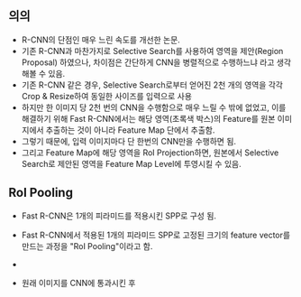 

## 의의
- R-CNN의 단점인 매우 느린 속도를 개선한 논문.
- 기존 R-CNN과 마찬가지로 Selective Search를 사용하여 영역을 제안(Region Proposal) 하였으나, 차이점은 간단하게 CNN을 병렬적으로 수행하느냐 라고 생각해볼 수 있음.
- 기존 R-CNN 같은 경우, Selective Search로부터 얻어진 2천 개의 영역을 각각 Crop & Resize하여 동일한 사이즈를 입력으로 사용
- 하지만 한 이미지 당 2천 번의 CNN을 수행함으로 매우 느릴 수 밖에 없었고, 이를 해결하기 위해 Fast R-CNN에서는 해당 영역(초록색 박스)의 Feature를 원본 이미지에서 추출하는 것이 아니라 Feature Map 단에서 추출함.
- 그렇기 때문에, 입력 이미지마다 단 한번의 CNN만을 수행하면 됨.
- 그리고 Feature Map에 해당 영역을 RoI Projection하면, 원본에서 Selective Search로 제안된 영역을 Feature Map Level에 투영시킬 수 있음. 

## RoI Pooling 

- Fast R-CNN은 1개의 피라미드를 적용시킨 SPP로 구성 됨.
- Fast R-CNN에서 적용된 1개의 피라미드 SPP로 고정된 크기의 feature vector를 만드는 과정을 "RoI Pooling"이라고 함.

- 

- 원래 이미지를 CNN에 통과시킨 후 
